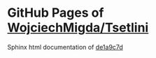 GitHub Pages of [WojciechMigda/Tsetlini](https://github.com/WojciechMigda/Tsetlini.git)
===
Sphinx html documentation of [de1a9c7d](https://github.com/WojciechMigda/Tsetlini/tree/de1a9c7d3695db60ca3b8d6e6156a4b126d72323)
